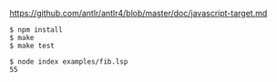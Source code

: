 https://github.com/antlr/antlr4/blob/master/doc/javascript-target.md

```
$ npm install
$ make
$ make test
```

```
$ node index examples/fib.lsp
55
```
